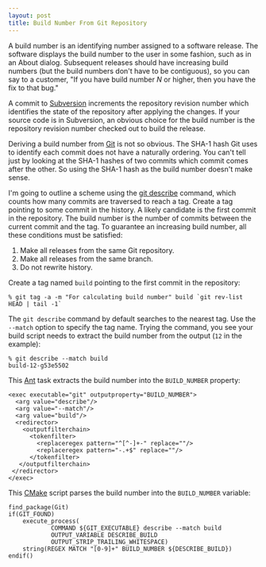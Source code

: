 ```yaml
---
layout: post
title: Build Number From Git Repository
---
```


A build number is an identifying number assigned to a software release.  The
software displays the build number to the user in some fashion, such as in an
About dialog.  Subsequent releases should have increasing build numbers (but
the build numbers don't have to be contiguous), so you can say to a customer,
"If you have build number *N* or higher, then you have the fix to that bug."

A commit to [Subversion](http://subversion.apache.org/) increments the
repository revision number which identifies the state of the repository after
applying the changes.  If your source code is in Subversion, an obvious choice
for the build number is the repository revision number checked out to build the
release.

Deriving a build number from [Git](http://git-scm.com/) is not so obvious.  The
SHA-1 hash Git uses to identify each commit does not have a naturally ordering.
You can't tell just by looking at the SHA-1 hashes of two commits which commit
comes after the other.  So using the SHA-1 hash as the build number doesn't
make sense.

I'm going to outline a scheme using the
[git describe](http://www.kernel.org/pub/software/scm/git/docs/git-describe.html)
command, which counts how many commits are traversed to reach a tag.  Create a
tag pointing to some commit in the history.  A likely candidate is the first
commit in the repository.  The build number is the number of commits between
the current commit and the tag.  To guarantee an increasing build number, all
these conditions must be satisfied:

 1. Make all releases from the same Git repository.
 1. Make all releases from the same branch.
 1. Do not rewrite history. 

Create a tag named `build` pointing to the first commit in the repository:

    % git tag -a -m "For calculating build number" build `git rev-list HEAD | tail -1`

The `git describe` command by default searches to the nearest tag.  Use the
`--match` option to specify the tag name.  Trying the command, you see your
build script needs to extract the build number from the output (`12` in the
example):

    % git describe --match build
    build-12-g53e5502

This [Ant](http://ant.apache.org/) task extracts the build number into the
`BUILD_NUMBER` property:

    <exec executable="git" outputproperty="BUILD_NUMBER">
      <arg value="describe"/>
      <arg value="--match"/>
      <arg value="build"/>
      <redirector>
        <outputfilterchain>
          <tokenfilter>
            <replaceregex pattern="^[^-]+-" replace=""/>
            <replaceregex pattern="-.+$" replace=""/>
          </tokenfilter>
       </outputfilterchain>
     </redirector>
    </exec>

This [CMake](http://cmake.org/) script parses the build number into the
`BUILD_NUMBER` variable:

    find_package(Git)
    if(GIT_FOUND)
        execute_process(
                COMMAND ${GIT_EXECUTABLE} describe --match build
                OUTPUT_VARIABLE DESCRIBE_BUILD
                OUTPUT_STRIP_TRAILING_WHITESPACE)
        string(REGEX MATCH "[0-9]+" BUILD_NUMBER ${DESCRIBE_BUILD})
    endif()
